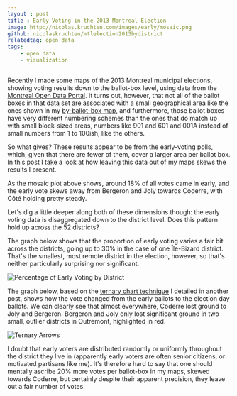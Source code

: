 ```yaml
---
layout : post
title : Early Voting in the 2013 Montreal Election
image: http://nicolas.kruchten.com/images/early/mosaic.png
github: nicolaskruchten/mtlelection2013bydistrict
relatedtag: open data
tags:
    - open data
    - visualization
---
```


Recently I made some maps of the 2013 Montreal municipal elections, showing voting results down to the ballot-box level, using data from the [Montreal Open Data Portal][od]. It turns out, however, that not all of the ballot boxes in that data set are associated with a small geographical area like the ones shown in my [by-ballot-box map][map], and furthermore, those ballot boxes have very different numbering schemes than the ones that do match up with small block-sized areas, numbers like 901 and 601 and 001A instead of small numbers from 1 to 100ish, like the others.

So what gives? These results appear to be from the early-voting polls, which, given that there are fewer of them, cover a larger area per ballot box. In this post I take a look at how leaving this data out of my maps skews the results I present.

<!-- more -->

As the mosaic plot above shows, around 18% of all votes came in early, and the early vote skews away from Bergeron and Joly towards Coderre, with Côté holding pretty steady.

Let's dig a little deeper along both of these dimensions though: the early voting data is disaggregated down to the district level. Does this pattern hold up across the 52 districts?

The graph below shows that the proportion of early voting varies a fair bit across the districts, going up to 30% in the case of one Île-Bizard district. That's the smallest, most remote district in the election, however, so that's neither particularly surprising nor significant.

![Percentage of Early Voting by District](http://nicolas.kruchten.com/images/early/percentage.png)

The graph below, based on the [ternary chart technique][tc] I detailed in another post, shows how the vote changed from the early ballots to the election day ballots. We can clearly see that almost everywhere, Coderre lost ground to Joly and Bergeron. Bergeron and Joly only lost significant ground in two small, outlier districts in Outremont, highlighted in red.

![Ternary Arrows](http://nicolas.kruchten.com/images/early/ternary.png)

I doubt that early voters are distributed randomly or uniformly throughout the district they live in (apparently early voters are often senior citizens, or motivated partisans like me). It's therefore hard to say that one should mentally ascribe 20% more votes per ballot-box in my maps, skewed towards Coderre, but certainly despite their apparent precision, they leave out a fair number of votes.

[tc]: http://nicolas.kruchten.com/content/2014/01/mtlelection-ternary/
[repo]: https://github.com/nicolaskruchten/mtlelection2013bydistrict
[od]: http://donnees.ville.montreal.qc.ca/group/election-referendum
[map]: http://nicolas.kruchten.com/mtlelection2013bysection/

